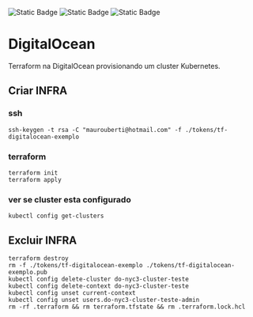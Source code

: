 ![Static Badge](https://img.shields.io/badge/terraform-v1.8.0-%235c4ee5)
![Static Badge](https://img.shields.io/badge/digitaocean-2.0-blue)
![Static Badge](https://img.shields.io/badge/kubernetes-1.29.1--do.1-%23326ce5)

# DigitalOcean

Terraform na DigitalOcean provisionando um cluster Kubernetes.

## Criar INFRA

### ssh

```
ssh-keygen -t rsa -C "maurouberti@hotmail.com" -f ./tokens/tf-digitalocean-exemplo
```

### terraform

```
terraform init
terraform apply
```

### ver se cluster esta configurado 

```
kubectl config get-clusters
```

## Excluir INFRA

```
terraform destroy
rm -f ./tokens/tf-digitalocean-exemplo ./tokens/tf-digitalocean-exemplo.pub
kubectl config delete-cluster do-nyc3-cluster-teste
kubectl config delete-context do-nyc3-cluster-teste
kubectl config unset current-context
kubectl config unset users.do-nyc3-cluster-teste-admin
rm -rf .terraform && rm terraform.tfstate && rm .terraform.lock.hcl
```
